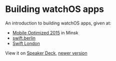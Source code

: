 # Building watchOS apps

An introduction to building watchOS apps, given at:

- [Mobile Optimized 2015][1] in Minsk
- [swift.berlin][3]
- [Swift London][4]

View it on [Speaker Deck][2], [newer version][5]

[1]: http://mo.dev.by
[2]: https://speakerdeck.com/neonichu/building-watchos-apps
[3]: http://swift.berlin
[4]: http://www.meetup.com/swiftlondon/
[5]: https://speakerdeck.com/neonichu/native-watch-apps-and-third-party-complications
